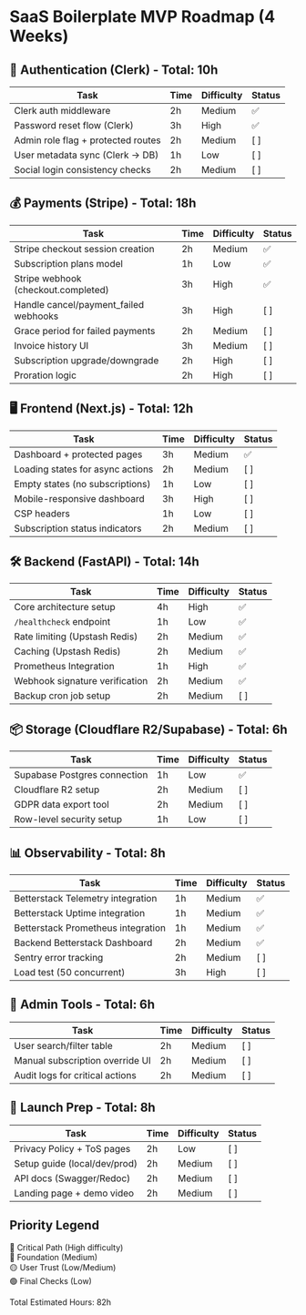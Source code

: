 # SaaS Boilerplate MVP Roadmap (4 Weeks)

## 🔐 Authentication (Clerk) - Total: 10h
| Task                              | Time | Difficulty | Status |
|-----------------------------------|------|------------|--------|
| Clerk auth middleware             | 2h   | Medium     | ✅    |
| Password reset flow (Clerk)    | 3h   | High          | ✅    |
| Admin role flag + protected routes| 2h   | Medium     | [ ]    |
| User metadata sync (Clerk → DB)   | 1h   | Low        | [ ]    |
| Social login consistency checks   | 2h   | Medium     | [ ]    |

## 💰 Payments (Stripe) - Total: 18h
| Task                              | Time | Difficulty | Status |
|-----------------------------------|------|------------|--------|
| Stripe checkout session creation  | 2h   | Medium     | ✅     |
| Subscription plans model          | 1h   | Low        | ✅     |
| Stripe webhook (checkout.completed)| 3h  | High       | ✅     |
| Handle cancel/payment_failed webhooks | 3h | High     | [ ]    |
| Grace period for failed payments  | 2h   | Medium     | [ ]    |
| Invoice history UI                | 3h   | Medium     | [ ]    |
| Subscription upgrade/downgrade    | 2h   | High       | [ ]    |
| Proration logic                   | 2h   | High       | [ ]    |

## 🖥️ Frontend (Next.js) - Total: 12h
| Task                              | Time | Difficulty | Status |
|-----------------------------------|------|------------|--------|
| Dashboard + protected pages       | 3h   | Medium     | ✅     |
| Loading states for async actions  | 2h   | Medium     | [ ]    |
| Empty states (no subscriptions)   | 1h   | Low        | [ ]    |
| Mobile-responsive dashboard       | 3h   | High       | [ ]    |
| CSP headers                       | 1h   | Low        | [ ]    |
| Subscription status indicators    | 2h   | Medium     | [ ]    |

## 🛠️ Backend (FastAPI) - Total: 14h
| Task                              | Time | Difficulty | Status |
|-----------------------------------|------|------------|--------|
| Core architecture setup           | 4h   | High       | ✅     |
| `/healthcheck` endpoint           | 1h   | Low        | ✅     |
| Rate limiting (Upstash Redis)     | 2h   | Medium     | ✅     |
| Caching (Upstash Redis)           | 2h   | Medium     | ✅     |
| Prometheus Integration            | 1h   | High       | ✅     |
| Webhook signature verification    | 2h   | Medium     | ✅     |
| Backup cron job setup             | 2h   | Medium     | [ ]    |

## 📦 Storage (Cloudflare R2/Supabase) - Total: 6h
| Task                              | Time | Difficulty | Status |
|-----------------------------------|------|------------|--------|
| Supabase Postgres connection      | 1h   | Low        | ✅     |
| Cloudflare R2 setup               | 2h   | Medium     | [ ]    |
| GDPR data export tool             | 2h   | Medium     | [ ]    |
| Row-level security setup          | 1h   | Low        | [ ]    |

## 📊 Observability - Total: 8h
| Task                              | Time | Difficulty | Status |
|-----------------------------------|------|------------|--------|
| Betterstack Telemetry integration | 1h   | Medium     | ✅    |
| Betterstack Uptime integration    | 1h   | Medium     | ✅    |
| Betterstack Prometheus integration| 1h   | Medium     | ✅    |
| Backend Betterstack Dashboard     | 2h   | Medium     | ✅    |
| Sentry error tracking             | 2h   | Medium     | [ ]    |
| Load test (50 concurrent)         | 3h   | High       | [ ]    |

## 🛂 Admin Tools - Total: 6h
| Task                              | Time | Difficulty | Status |
|-----------------------------------|------|------------|--------|
| User search/filter table          | 2h   | Medium     | [ ]    |
| Manual subscription override UI   | 2h   | Medium     | [ ]    |
| Audit logs for critical actions   | 2h   | Medium     | [ ]    |

## 🚀 Launch Prep - Total: 8h
| Task                              | Time | Difficulty | Status |
|-----------------------------------|------|------------|--------|
| Privacy Policy + ToS pages        | 2h   | Low        | [ ]    |
| Setup guide (local/dev/prod)      | 2h   | Medium     | [ ]    |
| API docs (Swagger/Redoc)          | 2h   | Medium     | [ ]    |
| Landing page + demo video         | 2h   | Medium     | [ ]    |

## Priority Legend
🔴 Critical Path (High difficulty)  
🔵 Foundation (Medium)  
🟡 User Trust (Low/Medium)  
🟢 Final Checks (Low)

Total Estimated Hours: 82h